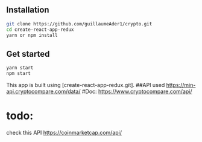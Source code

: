 
## Installation

```bash
git clone https://github.com/guillaumeAder1/crypto.git
cd create-react-app-redux
yarn or npm install
```

## Get started

```bash
yarn start
npm start
```

This app is built using [create-react-app-redux.git].
##API used
https://min-api.cryptocompare.com/data/ 
#Doc:
https://www.cryptocompare.com/api/
# todo:
check this API 
https://coinmarketcap.com/api/

